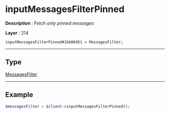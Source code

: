 # inputMessagesFilterPinned

**Description** : *Fetch only pinned messages*

**Layer** : 214

```tl
inputMessagesFilterPinned#1bb00451 = MessagesFilter;
```

---

## Type

[MessagesFilter](type/MessagesFilter)

---

## Example

```php
$messagesFilter = $client->inputMessagesFilterPinned();
```